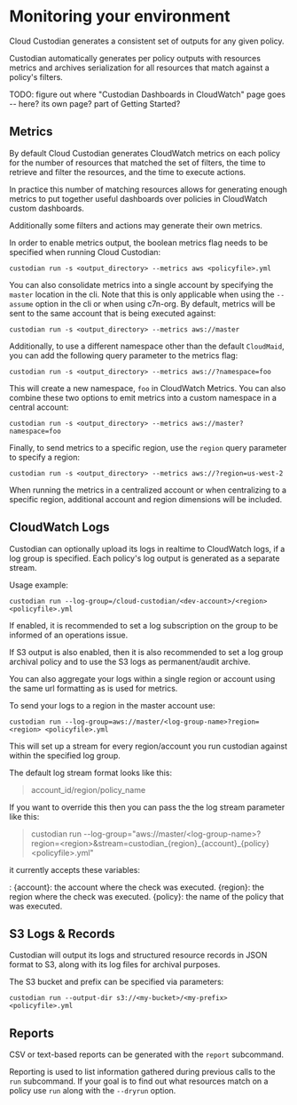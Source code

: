 # Monitoring your environment

Cloud Custodian generates a consistent set of outputs for any given
policy.

Custodian automatically generates per policy outputs with resources
metrics and archives serialization for all resources that match against
a policy\'s filters.

TODO: figure out where \"Custodian Dashboards in CloudWatch\" page goes
\-- here? its own page? part of Getting Started?

## Metrics

By default Cloud Custodian generates CloudWatch metrics on each policy
for the number of resources that matched the set of filters, the time to
retrieve and filter the resources, and the time to execute actions.

In practice this number of matching resources allows for generating
enough metrics to put together useful dashboards over policies in
CloudWatch custom dashboards.

Additionally some filters and actions may generate their own metrics.

In order to enable metrics output, the boolean metrics flag needs to be
specified when running Cloud Custodian:

    custodian run -s <output_directory> --metrics aws <policyfile>.yml

You can also consolidate metrics into a single account by specifying the
`master` location in the cli. Note that this is only applicable when
using the `--assume` option in the cli or when using c7n-org. By
default, metrics will be sent to the same account that is being executed
against:

    custodian run -s <output_directory> --metrics aws://master

Additionally, to use a different namespace other than the default
`CloudMaid`, you can add the following query parameter to the metrics
flag:

    custodian run -s <output_directory> --metrics aws://?namespace=foo

This will create a new namespace, `foo` in CloudWatch Metrics. You can
also combine these two options to emit metrics into a custom namespace
in a central account:

    custodian run -s <output_directory> --metrics aws://master?namespace=foo

Finally, to send metrics to a specific region, use the `region` query
parameter to specify a region:

    custodian run -s <output_directory> --metrics aws://?region=us-west-2

When running the metrics in a centralized account or when centralizing
to a specific region, additional account and region dimensions will be
included.

## CloudWatch Logs

Custodian can optionally upload its logs in realtime to CloudWatch logs,
if a log group is specified. Each policy\'s log output is generated as a
separate stream.

Usage example:

    custodian run --log-group=/cloud-custodian/<dev-account>/<region> <policyfile>.yml

If enabled, it is recommended to set a log subscription on the group to
be informed of an operations issue.

If S3 output is also enabled, then it is also recommended to set a log
group archival policy and to use the S3 logs as permanent/audit archive.

You can also aggregate your logs within a single region or account using
the same url formatting as is used for metrics.

To send your logs to a region in the master account use:

    custodian run --log-group=aws://master/<log-group-name>?region=<region> <policyfile>.yml 

This will set up a stream for every region/account you run custodian
against within the specified log group.

The default log stream format looks like this:

> account_id/region/policy_name

If you want to override this then you can pass the the log stream
parameter like this:

> custodian run
> \--log-group=\"aws://master/\<log-group-name\>?region=\<region\>&stream=custodian\_{region}\_{account}\_{policy}
> \<policyfile\>.yml\"

it currently accepts these variables:

:   {account}: the account where the check was executed. {region}: the
    region where the check was executed. {policy}: the name of the
    policy that was executed.

## S3 Logs & Records

Custodian will output its logs and structured resource records in JSON
format to S3, along with its log files for archival purposes.

The S3 bucket and prefix can be specified via parameters:

    custodian run --output-dir s3://<my-bucket>/<my-prefix> <policyfile>.yml

## Reports

CSV or text-based reports can be generated with the `report` subcommand.

Reporting is used to list information gathered during previous calls to
the `run` subcommand. If your goal is to find out what resources match
on a policy use `run` along with the `--dryrun` option.
